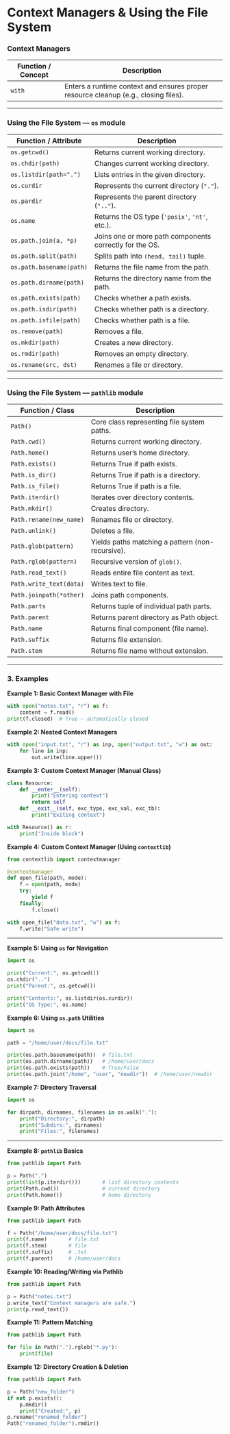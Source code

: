 # Context Managers & Using the File System

### Context Managers

| Function / Concept          | Description                                                                         |
| --------------------------- | ----------------------------------------------------------------------------------- |
| `with`                      | Enters a runtime context and ensures proper resource cleanup (e.g., closing files). |


---

### Using the File System — `os` module

| Function / Attribute     | Description                                                             |
| ------------------------ | ----------------------------------------------------------------------- |
| `os.getcwd()`            | Returns current working directory.                                      |
| `os.chdir(path)`         | Changes current working directory.                                      |
| `os.listdir(path=".")`   | Lists entries in the given directory.                                   |
| `os.curdir`              | Represents the current directory (`"."`).                               |
| `os.pardir`              | Represents the parent directory (`".."`).                               |
| `os.name`                | Returns the OS type (`'posix'`, `'nt'`, etc.).                          |
| `os.path.join(a, *p)`    | Joins one or more path components correctly for the OS.                 |
| `os.path.split(path)`    | Splits path into `(head, tail)` tuple.                                  |
| `os.path.basename(path)` | Returns the file name from the path.                                    |
| `os.path.dirname(path)`  | Returns the directory name from the path.                               |
| `os.path.exists(path)`   | Checks whether a path exists.                                           |
| `os.path.isdir(path)`    | Checks whether path is a directory.                                     |
| `os.path.isfile(path)`   | Checks whether path is a file.                                          |
| `os.remove(path)`        | Removes a file.                                                         |
| `os.mkdir(path)`         | Creates a new directory.                                                |
| `os.rmdir(path)`         | Removes an empty directory.                                             |
| `os.rename(src, dst)`    | Renames a file or directory.                                            |

---

### Using the File System — `pathlib` module

| Function / Class        | Description                                      |
| ----------------------- | ------------------------------------------------ |
| `Path()`                | Core class representing file system paths.       |
| `Path.cwd()`            | Returns current working directory.               |
| `Path.home()`           | Returns user’s home directory.                   |
| `Path.exists()`         | Returns True if path exists.                     |
| `Path.is_dir()`         | Returns True if path is a directory.             |
| `Path.is_file()`        | Returns True if path is a file.                  |
| `Path.iterdir()`        | Iterates over directory contents.                |
| `Path.mkdir()`          | Creates directory.                               |
| `Path.rename(new_name)` | Renames file or directory.                       |
| `Path.unlink()`         | Deletes a file.                                  |
| `Path.glob(pattern)`    | Yields paths matching a pattern (non-recursive). |
| `Path.rglob(pattern)`   | Recursive version of `glob()`.                   |
| `Path.read_text()`      | Reads entire file content as text.               |
| `Path.write_text(data)` | Writes text to file.                             |
| `Path.joinpath(*other)` | Joins path components.                           |
| `Path.parts`            | Returns tuple of individual path parts.          |
| `Path.parent`           | Returns parent directory as Path object.         |
| `Path.name`             | Returns final component (file name).             |
| `Path.suffix`           | Returns file extension.                          |
| `Path.stem`             | Returns file name without extension.             |


---

### 3. Examples

**Example 1: Basic Context Manager with File**

```python
with open("notes.txt", "r") as f:
    content = f.read()
print(f.closed)  # True — automatically closed
```

**Example 2: Nested Context Managers**

```python
with open("input.txt", "r") as inp, open("output.txt", "w") as out:
    for line in inp:
        out.write(line.upper())
```

**Example 3: Custom Context Manager (Manual Class)**

```python
class Resource:
    def __enter__(self):
        print("Entering context")
        return self
    def __exit__(self, exc_type, exc_val, exc_tb):
        print("Exiting context")

with Resource() as r:
    print("Inside block")
```

**Example 4: Custom Context Manager (Using `contextlib`)**

```python
from contextlib import contextmanager

@contextmanager
def open_file(path, mode):
    f = open(path, mode)
    try:
        yield f
    finally:
        f.close()

with open_file("data.txt", "w") as f:
    f.write("Safe write")
```

---

**Example 5: Using `os` for Navigation**

```python
import os

print("Current:", os.getcwd())
os.chdir("..")
print("Parent:", os.getcwd())

print("Contents:", os.listdir(os.curdir))
print("OS Type:", os.name)
```

**Example 6: Using `os.path` Utilities**

```python
import os

path = "/home/user/docs/file.txt"

print(os.path.basename(path))  # file.txt
print(os.path.dirname(path))   # /home/user/docs
print(os.path.exists(path))    # True/False
print(os.path.join("/home", "user", "newdir"))  # /home/user/newdir
```

**Example 7: Directory Traversal**

```python
import os

for dirpath, dirnames, filenames in os.walk("."):
    print("Directory:", dirpath)
    print("Subdirs:", dirnames)
    print("Files:", filenames)
```

---

**Example 8: `pathlib` Basics**

```python
from pathlib import Path

p = Path(".")
print(list(p.iterdir()))       # list directory contents
print(Path.cwd())              # current directory
print(Path.home())             # home directory
```

**Example 9: Path Attributes**

```python
from pathlib import Path

f = Path("/home/user/docs/file.txt")
print(f.name)       # file.txt
print(f.stem)       # file
print(f.suffix)     # .txt
print(f.parent)     # /home/user/docs
```

**Example 10: Reading/Writing via Pathlib**

```python
from pathlib import Path

p = Path("notes.txt")
p.write_text("Context managers are safe.")
print(p.read_text())
```

**Example 11: Pattern Matching**

```python
from pathlib import Path

for file in Path(".").rglob("*.py"):
    print(file)
```

**Example 12: Directory Creation & Deletion**

```python
from pathlib import Path

p = Path("new_folder")
if not p.exists():
    p.mkdir()
    print("Created:", p)
p.rename("renamed_folder")
Path("renamed_folder").rmdir()
```
